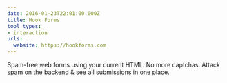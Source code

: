 ```yaml
---
date: 2016-01-23T22:01:00.000Z
title: Hook Forms
tool_types:
- interaction
urls:
  website: https://hookforms.com
---
```


Spam-free web forms using your current HTML. No more captchas.  Attack spam on the backend & see all submissions in one place.
